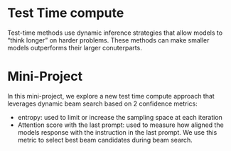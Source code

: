 # Test Time compute

Test-time methods use dynamic inference strategies that allow models to “think longer” on harder problems. These methods can make smaller models outperforms their larger conuterparts.

# Mini-Project

In this mini-project, we explore a new test time compute approach that leverages dynamic beam search based on 2 confidence metrics:
* entropy: used to limit or increase the sampling space at each iteration
* Attention score with the last prompt: used to measure how aligned the models response with the instruction in the last prompt. We use this metric to select best beam candidates during beam search.

 
